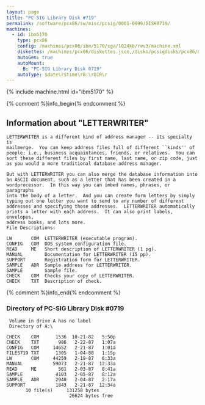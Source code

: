 ```yaml
---
layout: page
title: "PC-SIG Library Disk #719"
permalink: /software/pcx86/sw/misc/pcsig/0001-0999/DISK0719/
machines:
  - id: ibm5170
    type: pcx86
    config: /machines/pcx86/ibm/5170/cga/1024kb/rev3/machine.xml
    diskettes: /machines/pcx86/diskettes.json,/disks/pcsigdisks/pcx86/diskettes.json
    autoGen: true
    autoMount:
      B: "PC-SIG Library Disk 0719"
    autoType: $date\r$time\rB:\rDIR\r
---
```


{% include machine.html id="ibm5170" %}

{% comment %}info_begin{% endcomment %}

## Information about "LETTERWRITER"

    LETTERWRITER is a different kind of address manager -- its specialty is
    mailmerge.  You can keep address files full of different ``kinds'' of
    people; i.e., business acquaintances, friends, or relatives.  You can
    sort these different files by first name, last name, or zip code, just
    as you would a more traditional database address manager.
    
    But with LETTERWRITER you can also merge the database information into
    an ASCII document, such as a letter that has been created in a
    wordprocessor.  In this way you can imbed names, phrases, or paragraphs
    into the body of a letter.  And you can create form letters by simply
    typing out one letter you want to send to any number of different
    addresses and specifying those addresses.  LETTERWRITER automatically
    prints a letter with each address.  It can also print labels, envelopes,
    address books, and lots more.
    File Descriptions:
    
    LW       COM  LETTERWRITER (executable program).
    CONFIG   COM  DOS system configuration file.
    READ     ME   Short description of LETTERWRITER (1 pg).
    MANUAL        Documentation for LETTERWRITER (15 pp).
    SUPPORT       Registration form for LETTERWRITER.
    SAMPLE   ADR  Sample address for LETTERWRITER.
    SAMPLE        Sample file.
    CHECK    COM  Checks your copy of LETTERWRITER.
    CHECK    TXT  Description of check.
{% comment %}info_end{% endcomment %}


### Directory of PC-SIG Library Disk #0719

     Volume in drive A has no label
     Directory of A:\

    CHECK    COM      1536  10-21-82   5:50p
    CHECK    TXT       986   2-22-87   1:07a
    CONFIG   COM     14652   2-21-87   1:01a
    FILES719 TXT      1305   1-04-88   1:15p
    LW       COM     44259   2-19-87   6:33a
    MANUAL           59073   2-21-87  12:33a
    READ     ME        561   2-03-87   8:41a
    SAMPLE            4103   2-05-87   8:12a
    SAMPLE   ADR      2940   2-04-87   2:17a
    SUPPORT           1843   2-21-87  12:34a
           10 file(s)     131258 bytes
                           26624 bytes free
